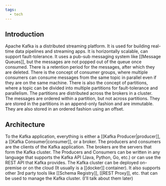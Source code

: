 ```yaml
---
tags:
  - tech
---
```

## Introduction

Apache Kafka is a distributed streaming platform.
It is used for building real-time data pipelines and streaming apps.
It is horizontally scalable, can support fault-tolerance.
It uses a pub-sub messaging system like [[Message Queues]], but the messages are not popped out of the queue once consumed.
There is a retention period for the messages, after which they are deleted.
There is the concept of consumer groups, where multiple consumers can consume messages from the same topic in parallel even if they are on the same machine.
There is also the concept of partitions, where a topic can be divided into multiple partitions for fault-tolerance and parallelism.
The partitions are distributed across the brokers in a cluster.
The messages are ordered within a partition, but not across partitions.
They are stored in the partitions in an append-only fashion and are immutable.
They are also stored in an ordered fashion using an offset.


## Architecture

To the Kafka application, everything is either a [[Kafka Producer|producer]], a [[Kafka Consumer|consumer]], or a broker.
The producers and consumers are the clients of the Kafka application.
The brokers are the servers that form the Kafka cluster.
The Producers and Consumers can be written in any language that supports the Kafka API (Java, Python, Go, etc.) or can use the REST API that Kafka provides.
The Kafka cluster can be deployed on-premise or on the cloud (It usually is a [[docker]] container).
It also supports other 3rd party tools like [[Schema Registry]], [[REST Proxy]], etc. that can be used to manage the Kafka cluster. (I'll talk about them later)